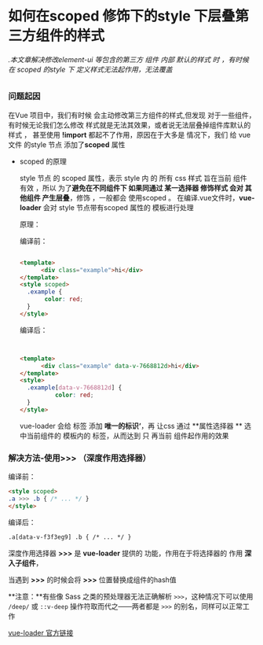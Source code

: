 # 如何在scoped 修饰下的style 下层叠第三方组件的样式

###### .本文章解决修改element-ui 等包含的第三方 组件 内部 默认的样式 时 ，有时候 在 scoped 的style   下 定义样式无法起作用，无法覆盖

### 问题起因

在Vue 项目中，我们有时候 会主动修改第三方组件的样式,但发现 对于一些组件，有时候无论我们怎么修改 样式就是无法其效果，或者说无法层叠掉组件库默认的样式 ， 甚至使用  **!import**  都起不了作用，原因在于大多是 情况下，我们 给 vue 文件 的style 节点 添加了**scoped** 属性

* scoped 的原理

   style 节点 的 scoped  属性，表示 style 内 的 所有 css 样式  旨在当前 组件 有效 ，所以 为了**避免在不同组件下 如果同通过 某一选择器 修饰样式 会对 其他组件 产生层叠**，修饰 ，一般都会 使用scoped 。 在编译.vue文件时，**vue-loader** 会对 style 节点带有scoped 属性的   模板进行处理

  原理：

  编译前：

  ```html
  
  <template>
    	<div class="example">hi</div>
  </template>
  <style scoped>
  	.example {
   		 color: red;
  	}
  </style>
  ```

  编译后：

  ```html
  
  
  <template>
    	<div class="example" data-v-7668812d>hi</div>
  </template>
  <style>
  	.example[data-v-7668812d] {
    		color: red;
  	}
  </style>
  ```

  vue-loader 会给 标签 添加 **唯一的标识‘**，再 让css 通过  **属性选择器 **  选中当前组件的 模板内的 标签，从而达到 只 再当前 组件起作用的效果



### 解决方法-使用>>> （深度作用选择器）

编译前：

```html
<style scoped>
.a >>> .b { /* ... */ }
</style>
```

编译后：

``` html
.a[data-v-f3f3eg9] .b { /* ... */ }
```

深度作用选择器   **>>>**  是 **vue-loader** 提供的 功能，作用在于将选择器的 作用 **深入子组件**，

当遇到   **>>>**   的时候会将  **>>>**   位置替换成组件的hash值  

**注意：**有些像 Sass 之类的预处理器无法正确解析 `>>>`，这种情况下可以使用 `/deep/` 或 `::v-deep` 操作符取而代之——两者都是 `>>>` 的别名，同样可以正常工作



[vue-loader 官方链接]([https://vue-loader.vuejs.org/zh/guide/scoped-css.html#%E6%B7%B1%E5%BA%A6%E4%BD%9C%E7%94%A8%E9%80%89%E6%8B%A9%E5%99%A8](https://vue-loader.vuejs.org/zh/guide/scoped-css.html#深度作用选择器))



<Vssue />